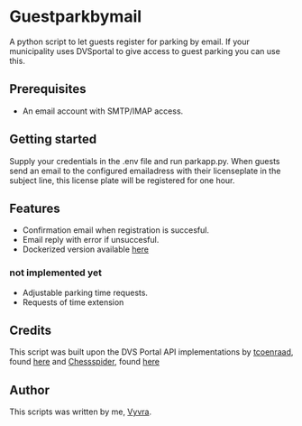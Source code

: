 # Guestparkbymail  

A python script to let guests register for parking by email.
If your municipality uses DVSportal to give access to guest parking you can use this.

## Prerequisites

- An email account with SMTP/IMAP access.

## Getting started

Supply your credentials in the .env file and run parkapp.py.
When guests send an email to the configured emailadress with their licenseplate in the subject line, this license plate will be registered for one hour. 

## Features

- Confirmation email when registration is succesful.
- Email reply with error if unsuccesful.
- Dockerized version available [here](https://hub.docker.com/repository/docker/vyvra/guestparkbymail/general)

### not implemented yet

- Adjustable parking time requests.
- Requests of time extension

## Credits

This script was built upon the DVS Portal API implementations by [tcoenraad](https://github.com/tcoenraad), found [here](https://github.com/tcoenraad/python-dvsportal) and [Chessspider](https://github.com/ChessSpider), found [here](https://github.com/ChessSpider/dvsportal)

## Author

This scripts was written by me, [Vyvra](https://github.com/Vyvra).
